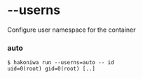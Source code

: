 # --userns

Configure user namespace for the container

### auto

```console
$ hakoniwa run --userns=auto -- id
uid=0(root) gid=0(root) [..]

```

